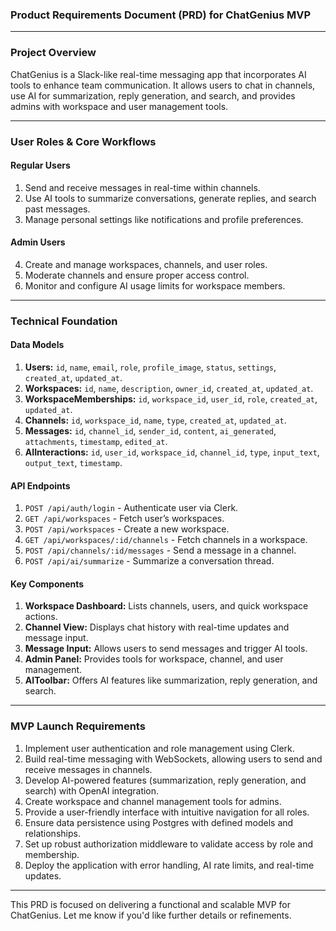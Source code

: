 ### **Product Requirements Document (PRD) for ChatGenius MVP**

---

### **Project Overview**  
ChatGenius is a Slack-like real-time messaging app that incorporates AI tools to enhance team communication. It allows users to chat in channels, use AI for summarization, reply generation, and search, and provides admins with workspace and user management tools.

---

### **User Roles & Core Workflows**

#### **Regular Users**
1. Send and receive messages in real-time within channels.  
2. Use AI tools to summarize conversations, generate replies, and search past messages.  
3. Manage personal settings like notifications and profile preferences.  

#### **Admin Users**
4. Create and manage workspaces, channels, and user roles.  
5. Moderate channels and ensure proper access control.  
6. Monitor and configure AI usage limits for workspace members.  

---

### **Technical Foundation**

#### **Data Models**
1. **Users:** `id`, `name`, `email`, `role`, `profile_image`, `status`, `settings`, `created_at`, `updated_at`.  
2. **Workspaces:** `id`, `name`, `description`, `owner_id`, `created_at`, `updated_at`.  
3. **WorkspaceMemberships:** `id`, `workspace_id`, `user_id`, `role`, `created_at`, `updated_at`.  
4. **Channels:** `id`, `workspace_id`, `name`, `type`, `created_at`, `updated_at`.  
5. **Messages:** `id`, `channel_id`, `sender_id`, `content`, `ai_generated`, `attachments`, `timestamp`, `edited_at`.  
6. **AIInteractions:** `id`, `user_id`, `workspace_id`, `channel_id`, `type`, `input_text`, `output_text`, `timestamp`.  

#### **API Endpoints**
1. `POST /api/auth/login` - Authenticate user via Clerk.  
2. `GET /api/workspaces` - Fetch user’s workspaces.  
3. `POST /api/workspaces` - Create a new workspace.  
4. `GET /api/workspaces/:id/channels` - Fetch channels in a workspace.  
5. `POST /api/channels/:id/messages` - Send a message in a channel.  
6. `POST /api/ai/summarize` - Summarize a conversation thread.  

#### **Key Components**
1. **Workspace Dashboard:** Lists channels, users, and quick workspace actions.  
2. **Channel View:** Displays chat history with real-time updates and message input.  
3. **Message Input:** Allows users to send messages and trigger AI tools.  
4. **Admin Panel:** Provides tools for workspace, channel, and user management.  
5. **AIToolbar:** Offers AI features like summarization, reply generation, and search.

---

### **MVP Launch Requirements**

1. Implement user authentication and role management using Clerk.  
2. Build real-time messaging with WebSockets, allowing users to send and receive messages in channels.  
3. Develop AI-powered features (summarization, reply generation, and search) with OpenAI integration.  
4. Create workspace and channel management tools for admins.  
5. Provide a user-friendly interface with intuitive navigation for all roles.  
6. Ensure data persistence using Postgres with defined models and relationships.  
7. Set up robust authorization middleware to validate access by role and membership.  
8. Deploy the application with error handling, AI rate limits, and real-time updates.  

---

This PRD is focused on delivering a functional and scalable MVP for ChatGenius. Let me know if you'd like further details or refinements.